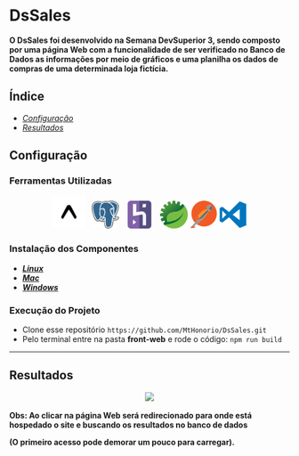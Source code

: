 # DsSales
**O DsSales foi desenvolvido na Semana DevSuperior 3, sendo composto por uma página Web com a funcionalidade de ser verificado no Banco de Dados as 
informações por meio de gráficos e uma planilha os dados de compras de uma determinada loja fictícia.**

## Índice
* [_Configuração_](#Configuração)
* [_Resultados_](#Resultados)

## Configuração

### Ferramentas Utilizadas

<p align='center'>
<img height="60" src="https://github.com/MtHonorio/Big-Game-Survey/blob/master/others/img/Expo.png?raw=true">&nbsp;&nbsp;
<img height="50" src="https://github.com/MtHonorio/Big-Game-Survey/blob/master/others/img/PgAdmin.png?raw=true">&nbsp;&nbsp;
<img height="50" src="https://github.com/MtHonorio/Big-Game-Survey/blob/master/others/img/heroku.svg?raw=true">&nbsp;&nbsp;
<img height="50" src="https://github.com/MtHonorio/Big-Game-Survey/blob/master/others/img/sts-logo.svg?raw=true">
<img height="50" src="https://github.com/MtHonorio/Big-Game-Survey/blob/master/others/img/postman-logo.png?raw=true">
<img height="50" src="https://github.com/MtHonorio/Big-Game-Survey/blob/master/others/img/vscode.png?raw=true">
</p>

### Instalação dos Componentes

* [**_Linux_**](https://github.com/MtHonorio/DsSales/tree/main/Others/Tools/Linux)
* [**_Mac_**](https://github.com/MtHonorio/DsSales/tree/main/Others/Tools/Mac)
* [**_Windows_**](https://github.com/MtHonorio/DsSales/tree/main/Others/Tools/Windows)

### Execução do Projeto
* Clone esse repositório
``` https://github.com/MtHonorio/DsSales.git ```
* Pelo terminal entre na pasta **front-web** e rode o código:
``` npm run build ```

---
## Resultados
<p align="center">
  <a href="https://mthonorio-dssales-sds3.netlify.app/"><img height="500" src="https://github.com/MtHonorio/DsSales/blob/main/others/img/dssales.gif?raw=true"></a>
</p

**Obs: Ao clicar na página Web será redirecionado para onde está hospedado o site e buscando os resultados no banco de dados**

**(O primeiro acesso pode demorar um pouco para carregar).**
